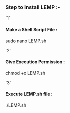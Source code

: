<h3>Step to Install LEMP :-</h3>

<p>`1` <h4>Make a Shell Script File :</h4></p>
sudo nano LEMP.sh
 
<p>`2` <h4>Give Execution Permission :</h4></p>
chmod +x LEMP.sh

<p>`3` <h4>Execute LEMP.sh file :</h4></p>
./LEMP.sh

